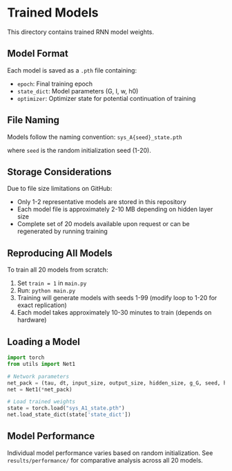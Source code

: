 # Trained Models

This directory contains trained RNN model weights.

## Model Format

Each model is saved as a `.pth` file containing:
- `epoch`: Final training epoch
- `state_dict`: Model parameters (G, I, w, h0)
- `optimizer`: Optimizer state for potential continuation of training

## File Naming

Models follow the naming convention: `sys_A{seed}_state.pth`

where `seed` is the random initialization seed (1-20).

## Storage Considerations

Due to file size limitations on GitHub:
- Only 1-2 representative models are stored in this repository
- Each model file is approximately 2-10 MB depending on hidden layer size
- Complete set of 20 models available upon request or can be regenerated by running training

## Reproducing All Models

To train all 20 models from scratch:

1. Set `train = 1` in `main.py`
2. Run: `python main.py`
3. Training will generate models with seeds 1-99 (modify loop to 1-20 for exact replication)
4. Each model takes approximately 10-30 minutes to train (depends on hardware)

## Loading a Model

```python
import torch
from utils import Net1

# Network parameters
net_pack = (tau, dt, input_size, output_size, hidden_size, g_G, seed, h0)
net = Net1(*net_pack)

# Load trained weights
state = torch.load("sys_A1_state.pth")
net.load_state_dict(state['state_dict'])
```

## Model Performance

Individual model performance varies based on random initialization. See `results/performance/` for comparative analysis across all 20 models.

